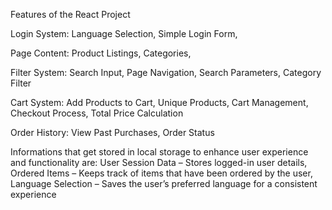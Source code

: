 Features of the React Project

Login System:
Language Selection,
Simple Login Form,

Page Content:
Product Listings,
Categories,

Filter System:
Search Input,
Page Navigation,
Search Parameters,
Category Filter


Cart System:
Add Products to Cart,
Unique Products,
Cart Management,
Checkout Process,
Total Price Calculation

Order History:
View Past Purchases,
Order Status

Informations that get stored in local storage to enhance user experience and functionality are:
User Session Data – Stores logged-in user details,
Ordered Items – Keeps track of items that have been ordered by the user,
Language Selection – Saves the user’s preferred language for a consistent experience
